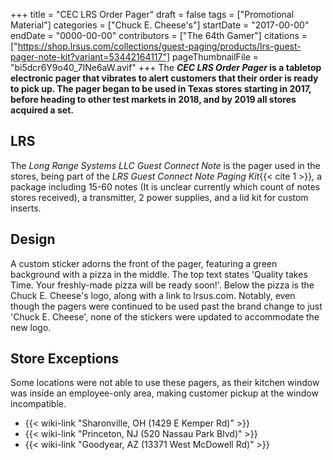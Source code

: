 +++
title = "CEC LRS Order Pager"
draft = false
tags = ["Promotional Material"]
categories = ["Chuck E. Cheese's"]
startDate = "2017-00-00"
endDate = "0000-00-00"
contributors = ["The 64th Gamer"]
citations = ["https://shop.lrsus.com/collections/guest-paging/products/lrs-guest-pager-note-kit?variant=53442164117"]
pageThumbnailFile = "bi5dcr6Y9o40_7INe6aW.avif"
+++
The ***CEC LRS Order Pager* is a tabletop electronic pager that vibrates to alert customers that their order is ready to pick up. The pager began to be used in Texas stores starting in 2017, before heading to other test markets in 2018, and by 2019 all stores acquired a set.**

## LRS

The *Long Range Systems LLC Guest Connect Note* is the pager used in the stores, being part of the *LRS Guest Connect Note Paging Kit*{{< cite 1 >}}*,* a package including 15-60 notes (It is unclear currently which count of notes stores received), a transmitter, 2 power supplies, and a lid kit for custom inserts.

## Design

A custom sticker adorns the front of the pager, featuring a green background with a pizza in the middle. The top text states 'Quality takes Time. Your freshly-made pizza will be ready soon!'. Below the pizza is the Chuck E. Cheese's logo, along with a link to lrsus.com. Notably, even though the pagers were continued to be used past the brand change to just 'Chuck E. Cheese', none of the stickers were updated to accommodate the new logo.

## Store Exceptions

Some locations were not able to use these pagers, as their kitchen window was inside an employee-only area, making customer pickup at the window incompatible.

- {{< wiki-link "Sharonville, OH (1429 E Kemper Rd)" >}}
- {{< wiki-link "Princeton, NJ (520 Nassau Park Blvd)" >}}
- {{< wiki-link "Goodyear, AZ (13371 West McDowell Rd)" >}}
